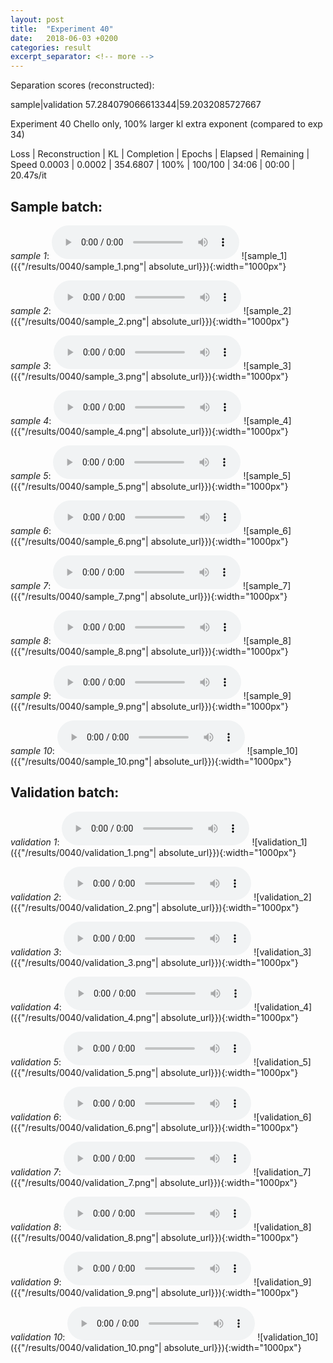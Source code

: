 ```yaml
---
layout: post
title:  "Experiment 40"
date:   2018-06-03 +0200
categories: result
excerpt_separator: <!-- more -->
---
```

Separation scores (reconstructed):

sample|validation
57.284079066613344|59.2032085727667<!-- more -->

Experiment 40
Chello only, 100% larger kl extra exponent (compared to exp 34)

Loss | Reconstruction | KL | Completion | Epochs | Elapsed | Remaining | Speed
0.0003 | 0.0002 | 354.6807 | 100% | 100/100 | 34:06 | 00:00 | 20.47s/it

## **Sample batch**:
_sample 1_:
<audio src="/ResultsOverview/results/0040/sample_1.wav" controls preload></audio>
![sample_1]({{"/results/0040/sample_1.png"| absolute_url}}){:width="1000px"}

_sample 2_:
<audio src="/ResultsOverview/results/0040/sample_2.wav" controls preload></audio>
![sample_2]({{"/results/0040/sample_2.png"| absolute_url}}){:width="1000px"}

_sample 3_:
<audio src="/ResultsOverview/results/0040/sample_3.wav" controls preload></audio>
![sample_3]({{"/results/0040/sample_3.png"| absolute_url}}){:width="1000px"}

_sample 4_:
<audio src="/ResultsOverview/results/0040/sample_4.wav" controls preload></audio>
![sample_4]({{"/results/0040/sample_4.png"| absolute_url}}){:width="1000px"}

_sample 5_:
<audio src="/ResultsOverview/results/0040/sample_5.wav" controls preload></audio>
![sample_5]({{"/results/0040/sample_5.png"| absolute_url}}){:width="1000px"}

_sample 6_:
<audio src="/ResultsOverview/results/0040/sample_6.wav" controls preload></audio>
![sample_6]({{"/results/0040/sample_6.png"| absolute_url}}){:width="1000px"}

_sample 7_:
<audio src="/ResultsOverview/results/0040/sample_7.wav" controls preload></audio>
![sample_7]({{"/results/0040/sample_7.png"| absolute_url}}){:width="1000px"}

_sample 8_:
<audio src="/ResultsOverview/results/0040/sample_8.wav" controls preload></audio>
![sample_8]({{"/results/0040/sample_8.png"| absolute_url}}){:width="1000px"}

_sample 9_:
<audio src="/ResultsOverview/results/0040/sample_9.wav" controls preload></audio>
![sample_9]({{"/results/0040/sample_9.png"| absolute_url}}){:width="1000px"}

_sample 10_:
<audio src="/ResultsOverview/results/0040/sample_10.wav" controls preload></audio>
![sample_10]({{"/results/0040/sample_10.png"| absolute_url}}){:width="1000px"}

## **Validation batch**:
_validation 1_:
<audio src="/ResultsOverview/results/0040/validation_1.wav" controls preload></audio>
![validation_1]({{"/results/0040/validation_1.png"| absolute_url}}){:width="1000px"}

_validation 2_:
<audio src="/ResultsOverview/results/0040/validation_2.wav" controls preload></audio>
![validation_2]({{"/results/0040/validation_2.png"| absolute_url}}){:width="1000px"}

_validation 3_:
<audio src="/ResultsOverview/results/0040/validation_3.wav" controls preload></audio>
![validation_3]({{"/results/0040/validation_3.png"| absolute_url}}){:width="1000px"}

_validation 4_:
<audio src="/ResultsOverview/results/0040/validation_4.wav" controls preload></audio>
![validation_4]({{"/results/0040/validation_4.png"| absolute_url}}){:width="1000px"}

_validation 5_:
<audio src="/ResultsOverview/results/0040/validation_5.wav" controls preload></audio>
![validation_5]({{"/results/0040/validation_5.png"| absolute_url}}){:width="1000px"}

_validation 6_:
<audio src="/ResultsOverview/results/0040/validation_6.wav" controls preload></audio>
![validation_6]({{"/results/0040/validation_6.png"| absolute_url}}){:width="1000px"}

_validation 7_:
<audio src="/ResultsOverview/results/0040/validation_7.wav" controls preload></audio>
![validation_7]({{"/results/0040/validation_7.png"| absolute_url}}){:width="1000px"}

_validation 8_:
<audio src="/ResultsOverview/results/0040/validation_8.wav" controls preload></audio>
![validation_8]({{"/results/0040/validation_8.png"| absolute_url}}){:width="1000px"}

_validation 9_:
<audio src="/ResultsOverview/results/0040/validation_9.wav" controls preload></audio>
![validation_9]({{"/results/0040/validation_9.png"| absolute_url}}){:width="1000px"}

_validation 10_:
<audio src="/ResultsOverview/results/0040/validation_10.wav" controls preload></audio>
![validation_10]({{"/results/0040/validation_10.png"| absolute_url}}){:width="1000px"}
